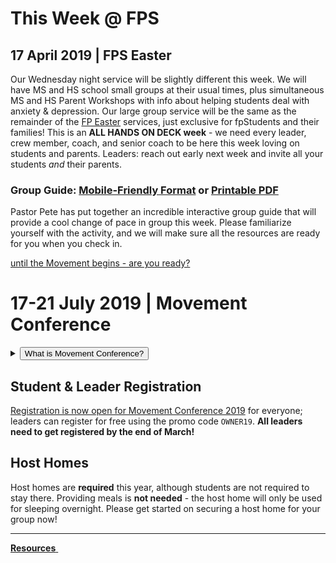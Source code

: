 # This Week @ FPS

## 17 April 2019 | FPS Easter  
Our Wednesday night service will be slightly different this week. We will have MS and HS school small groups at their usual times, plus simultaneous MS and HS Parent Workshops with info about helping students deal with anxiety & depression. Our large group service will be the same as the remainder of the [FP Easter](https://fpeaster.com/) services, just exclusive for fpStudents and their families! This is an **ALL HANDS ON DECK week** - we need every leader, crew member, coach, and senior coach to be here this week loving on students and parents. Leaders: reach out early next week and invite all your students *and* their parents.  

### Group Guide: [Mobile-Friendly Format](guide.html) or [Printable PDF](guide.pdf)  
Pastor Pete has put together an incredible interactive group guide that will provide a cool change of pace in group this week. Please familiarize yourself with the activity, and we will make sure all the resources are ready for you when you check in.    

<!-- set class to 'btn-primary' to make it blue & 'btn-danger' to make it red -->
<a class="btn btn-primary btn-block" href="#17-21-july-2019-movement-conference" role="button"><span id="MyTimer"></span> until the Movement begins - are you ready?</a>

# 17-21 July 2019 | Movement Conference  
<!--![Movement Logo](https://d16gqslxckkrrx.cloudfront.net/resized/480/images/events/movement-conference-2019-tall.jpg "Movement 2019 Logo")-->
<details>
  <summary><button type="button" class="btn btn-default btn-xs">What is Movement Conference?</button></summary>
  <h4>Movement is a three day conference where students from across the state of Tennessee are encouraged and inspired to join the movement and take it back to their schools and communities. Students will experience incredible worship and music, be inspired by world-class communicators, and have a ton of fun with hundreds of other students. An awakening is coming to our nation, and we believe it will start right here, right now - will you join the Movement?</h4>
</details>  

## Student & Leader Registration
[Registration is now open for Movement Conference 2019](https://movementconf.com/) for everyone; leaders can register for free using the promo code `OWNER19`. **All leaders need to get registered by the end of March!**  

## Host Homes  
Host homes are **required** this year, although students are not required to stay there. Providing meals is **not needed** - the host home will only be used for sleeping overnight. Please get started on securing a host home for your group now!  

<!--
# Jan 2020 | Fusion Weekend
<details>
  <summary><button type="button" class="btn btn-default btn-xs">What is Fusion Weekend?</button></summary>
  <h4>Fusion is an overnight weekend retreat that begins on Friday evening and ends on Sunday afternoon. Leaders and students will stay in a local host home for fellowship, small group time, meals, and some sleep each night. Music, worship, speaker messages, and just-for-fun events are experienced Friday night and throughout the day Saturday. The weekend closes out on Sunday at your local Faith Promise campus.</h4>
</details>
More information about Fusion 2020 will be posted soon.    
-->

<!--End of Markdown Content-->
<script src="scripts.js"></script>

<!--Bottom Page Nav Buttons-->
<hr>
<a class="btn btn-default btn-sm" href="/resources" role="button"><b>Resources</b>&nbsp;<i class="fa fa-arrow-right"></i></a>
